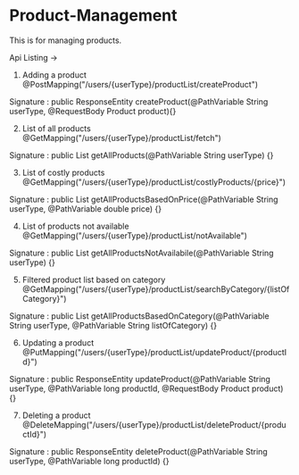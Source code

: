 # Product-Management
This is for managing products.

Api Listing ->

1. Adding a product
@PostMapping("/users/{userType}/productList/createProduct")

Signature : public ResponseEntity<Void> createProduct(@PathVariable String userType, @RequestBody Product product){}

2. List of all products
@GetMapping("/users/{userType}/productList/fetch")

Signature : public List<Product> getAllProducts(@PathVariable String userType) {}

3. List of costly products
@GetMapping("/users/{userType}/productList/costlyProducts/{price}")

Signature : public List<Product> getAllProductsBasedOnPrice(@PathVariable String userType, @PathVariable double price) {}

4. List of products not available
@GetMapping("/users/{userType}/productList/notAvailable")

Signature : public List<Product> getAllProductsNotAvailabile(@PathVariable String userType) {}

5. Filtered product list based on category
@GetMapping("/users/{userType}/productList/searchByCategory/{listOfCategory}")

Signature : public List<Product> getAllProductsBasedOnCategory(@PathVariable String userType,	@PathVariable String listOfCategory) {}

6. Updating a product
@PutMapping("/users/{userType}/productList/updateProduct/{productId}")

Signature : public ResponseEntity<Product> updateProduct(@PathVariable String userType, @PathVariable long productId,	@RequestBody Product product) {}

7. Deleting a product
@DeleteMapping("/users/{userType}/productList/deleteProduct/{productId}")

Signature : public ResponseEntity<Void> deleteProduct(@PathVariable String userType, @PathVariable long productId) {}



